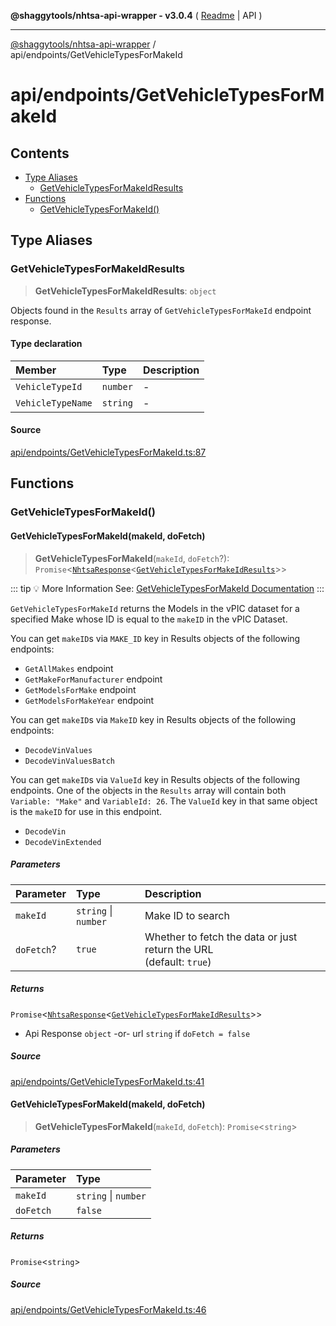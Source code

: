 **@shaggytools/nhtsa-api-wrapper - v3.0.4** ( [Readme](../../index.md) \| API )

***

[@shaggytools/nhtsa-api-wrapper](../../modules.md) / api/endpoints/GetVehicleTypesForMakeId

# api/endpoints/GetVehicleTypesForMakeId

## Contents

- [Type Aliases](GetVehicleTypesForMakeId.md#type-aliases)
  - [GetVehicleTypesForMakeIdResults](GetVehicleTypesForMakeId.md#getvehicletypesformakeidresults)
- [Functions](GetVehicleTypesForMakeId.md#functions)
  - [GetVehicleTypesForMakeId()](GetVehicleTypesForMakeId.md#getvehicletypesformakeid)

## Type Aliases

### GetVehicleTypesForMakeIdResults

> **GetVehicleTypesForMakeIdResults**: `object`

Objects found in the `Results` array of `GetVehicleTypesForMakeId` endpoint response.

#### Type declaration

| Member | Type | Description |
| :------ | :------ | :------ |
| `VehicleTypeId` | `number` | - |
| `VehicleTypeName` | `string` | - |

#### Source

[api/endpoints/GetVehicleTypesForMakeId.ts:87](https://github.com/ShaggyTech/nhtsa-api-wrapper/blob/main/packages/lib/src/api/endpoints/GetVehicleTypesForMakeId.ts#L87)

## Functions

### GetVehicleTypesForMakeId()

#### GetVehicleTypesForMakeId(makeId, doFetch)

> **GetVehicleTypesForMakeId**(`makeId`, `doFetch`?): `Promise`\<[`NhtsaResponse`](../types.md#nhtsaresponset)\<[`GetVehicleTypesForMakeIdResults`](GetVehicleTypesForMakeId.md#getvehicletypesformakeidresults)\>\>

::: tip :bulb: More Information
See: [GetVehicleTypesForMakeId Documentation](/api/endpoints/get-vehicle-types-for-make-id)
:::

`GetVehicleTypesForMakeId` returns the Models in the vPIC dataset for a specified Make
whose ID is equal to the `makeID` in the vPIC Dataset.

You can get `makeID`s via `MAKE_ID` key in Results objects of the following endpoints:
- `GetAllMakes` endpoint
- `GetMakeForManufacturer` endpoint
- `GetModelsForMake` endpoint
- `GetModelsForMakeYear` endpoint

You can get `makeID`s via `MakeID` key in Results objects of the following endpoints:
- `DecodeVinValues`
- `DecodeVinValuesBatch`

You can get `makeID`s via `ValueId` key in Results objects of the following endpoints.
One of the objects in the `Results` array will contain both `Variable: "Make"` and
`VariableId: 26`. The `ValueId` key in that same object is the `makeID` for use in this
endpoint.
- `DecodeVin`
- `DecodeVinExtended`

##### Parameters

| Parameter | Type | Description |
| :------ | :------ | :------ |
| `makeId` | `string` \| `number` | Make ID to search |
| `doFetch`? | `true` | Whether to fetch the data or just return the URL<br />(default: `true`) |

##### Returns

`Promise`\<[`NhtsaResponse`](../types.md#nhtsaresponset)\<[`GetVehicleTypesForMakeIdResults`](GetVehicleTypesForMakeId.md#getvehicletypesformakeidresults)\>\>

- Api Response
`object` -or- url `string` if `doFetch = false`

##### Source

[api/endpoints/GetVehicleTypesForMakeId.ts:41](https://github.com/ShaggyTech/nhtsa-api-wrapper/blob/main/packages/lib/src/api/endpoints/GetVehicleTypesForMakeId.ts#L41)

#### GetVehicleTypesForMakeId(makeId, doFetch)

> **GetVehicleTypesForMakeId**(`makeId`, `doFetch`): `Promise`\<`string`\>

##### Parameters

| Parameter | Type |
| :------ | :------ |
| `makeId` | `string` \| `number` |
| `doFetch` | `false` |

##### Returns

`Promise`\<`string`\>

##### Source

[api/endpoints/GetVehicleTypesForMakeId.ts:46](https://github.com/ShaggyTech/nhtsa-api-wrapper/blob/main/packages/lib/src/api/endpoints/GetVehicleTypesForMakeId.ts#L46)
